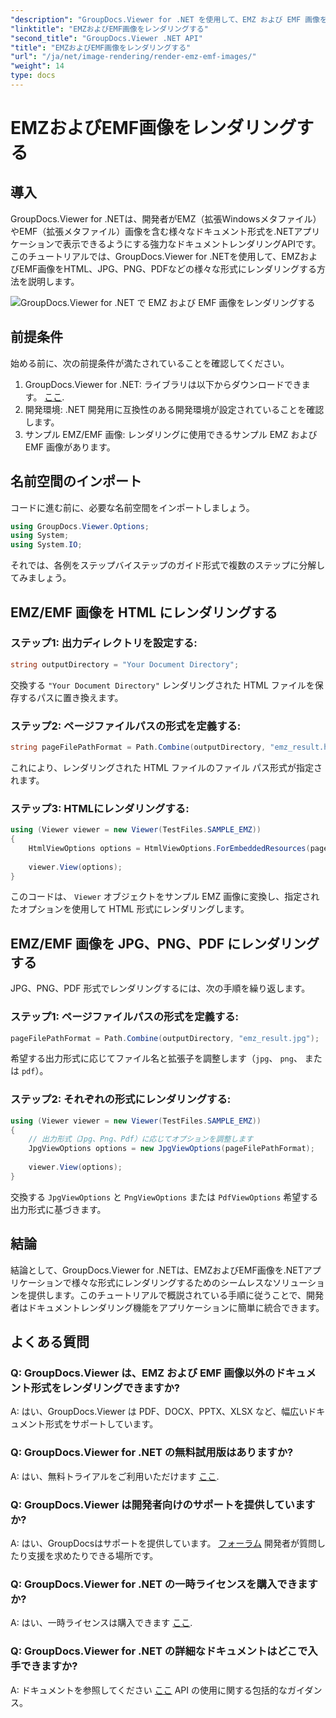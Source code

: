 ```yaml
---
"description": "GroupDocs.Viewer for .NET を使用して、EMZ および EMF 画像をさまざまな形式にレンダリングする方法を学びます。開発者向けのわかりやすいチュートリアルです。"
"linktitle": "EMZおよびEMF画像をレンダリングする"
"second_title": "GroupDocs.Viewer .NET API"
"title": "EMZおよびEMF画像をレンダリングする"
"url": "/ja/net/image-rendering/render-emz-emf-images/"
"weight": 14
type: docs
---
```

# EMZおよびEMF画像をレンダリングする

## 導入

GroupDocs.Viewer for .NETは、開発者がEMZ（拡張Windowsメタファイル）やEMF（拡張メタファイル）画像を含む様々なドキュメント形式を.NETアプリケーションで表示できるようにする強力なドキュメントレンダリングAPIです。このチュートリアルでは、GroupDocs.Viewer for .NETを使用して、EMZおよびEMF画像をHTML、JPG、PNG、PDFなどの様々な形式にレンダリングする方法を説明します。

![GroupDocs.Viewer for .NET で EMZ および EMF 画像をレンダリングする](/viewer/image-rendering/render-emz-and-emf-images.png)

## 前提条件

始める前に、次の前提条件が満たされていることを確認してください。

1. GroupDocs.Viewer for .NET: ライブラリは以下からダウンロードできます。 [ここ](https://releases。groupdocs.com/viewer/net/).
2. 開発環境: .NET 開発用に互換性のある開発環境が設定されていることを確認します。
3. サンプル EMZ/EMF 画像: レンダリングに使用できるサンプル EMZ および EMF 画像があります。

## 名前空間のインポート

コードに進む前に、必要な名前空間をインポートしましょう。

```csharp
using GroupDocs.Viewer.Options;
using System;
using System.IO;
```

それでは、各例をステップバイステップのガイド形式で複数のステップに分解してみましょう。

## EMZ/EMF 画像を HTML にレンダリングする

### ステップ1: 出力ディレクトリを設定する:
```csharp
string outputDirectory = "Your Document Directory";
```
交換する `"Your Document Directory"` レンダリングされた HTML ファイルを保存するパスに置き換えます。

### ステップ2: ページファイルパスの形式を定義する:
```csharp
string pageFilePathFormat = Path.Combine(outputDirectory, "emz_result.html");
```
これにより、レンダリングされた HTML ファイルのファイル パス形式が指定されます。

### ステップ3: HTMLにレンダリングする:
```csharp
using (Viewer viewer = new Viewer(TestFiles.SAMPLE_EMZ))
{
    HtmlViewOptions options = HtmlViewOptions.ForEmbeddedResources(pageFilePathFormat);
    
    viewer.View(options);
}
```
このコードは、 `Viewer` オブジェクトをサンプル EMZ 画像に変換し、指定されたオプションを使用して HTML 形式にレンダリングします。

## EMZ/EMF 画像を JPG、PNG、PDF にレンダリングする

JPG、PNG、PDF 形式でレンダリングするには、次の手順を繰り返します。

### ステップ1: ページファイルパスの形式を定義する:
```csharp
pageFilePathFormat = Path.Combine(outputDirectory, "emz_result.jpg");
```
希望する出力形式に応じてファイル名と拡張子を調整します（`jpg`、 `png`、 または `pdf`）。

### ステップ2: それぞれの形式にレンダリングする:
```csharp
using (Viewer viewer = new Viewer(TestFiles.SAMPLE_EMZ))
{
    // 出力形式（Jpg、Png、Pdf）に応じてオプションを調整します
    JpgViewOptions options = new JpgViewOptions(pageFilePathFormat);
    
    viewer.View(options);
}
```
交換する `JpgViewOptions` と `PngViewOptions` または `PdfViewOptions` 希望する出力形式に基づきます。

## 結論

結論として、GroupDocs.Viewer for .NETは、EMZおよびEMF画像を.NETアプリケーションで様々な形式にレンダリングするためのシームレスなソリューションを提供します。このチュートリアルで概説されている手順に従うことで、開発者はドキュメントレンダリング機能をアプリケーションに簡単に統合できます。

## よくある質問

### Q: GroupDocs.Viewer は、EMZ および EMF 画像以外のドキュメント形式をレンダリングできますか?
A: はい、GroupDocs.Viewer は PDF、DOCX、PPTX、XLSX など、幅広いドキュメント形式をサポートしています。

### Q: GroupDocs.Viewer for .NET の無料試用版はありますか?
A: はい、無料トライアルをご利用いただけます [ここ](https://releases。groupdocs.com/).

### Q: GroupDocs.Viewer は開発者向けのサポートを提供していますか?
A: はい、GroupDocsはサポートを提供しています。 [フォーラム](https://forum.groupdocs.com/c/viewer/9) 開発者が質問したり支援を求めたりできる場所です。

### Q: GroupDocs.Viewer for .NET の一時ライセンスを購入できますか?
A: はい、一時ライセンスは購入できます [ここ](https://purchase。groupdocs.com/temporary-license/).

### Q: GroupDocs.Viewer for .NET の詳細なドキュメントはどこで入手できますか?
A: ドキュメントを参照してください [ここ](https://tutorials.groupdocs.com/viewer/net/) API の使用に関する包括的なガイダンス。